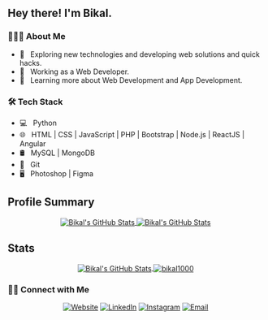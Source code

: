 <h2> Hey there! I'm Bikal.</h2>
<h3> 👨🏻‍💻 About Me </h3>

- 🤔 &nbsp; Exploring new technologies and developing web solutions and quick hacks.
- 💼 &nbsp; Working as a Web Developer.
- 🌱 &nbsp; Learning more about Web Development and App Development.

<h3>🛠 Tech Stack</h3>

- 💻 &nbsp; Python 
- 🌐 &nbsp; HTML | CSS | JavaScript | PHP | Bootstrap | Node.js | ReactJS | Angular
- 🛢 &nbsp; MySQL | MongoDB
- 🔧 &nbsp; Git 
- 🖥 &nbsp; Photoshop | Figma

## Profile Summary
<p align="center">
 <a href="https://github.com/bikal1000">
   <img align="center" src="https://github-readme-stats.vercel.app/api?username=bikal1000&show_icons=true&include_all_commits=true&hide=contribs&count_private=true&theme=cobalt&line_height=48" alt="Bikal's GitHub Stats"/>
 </a>
 
 <a href="https://github.com/bikal1000">
   <img align="center" src="https://github-readme-stats.vercel.app/api/top-langs/?username=bikal1000&show_icons=true&langs_count=5&hide_border=false&theme=gruvbox" alt="Bikal's GitHub Stats"/>
 </a>
</p>

## Stats
<p align="center">
 <a href="https://github.com/bikal1000">
   <img align="center" src="https://github-profile-summary-cards.vercel.app/api/cards/profile-details?username=bikal1000&theme=algolia" alt="Bikal's GitHub Stats" />
 </a>
 
 <a href="https://github.com/bikal1000">
   <img align="center" src="https://github-readme-streak-stats.herokuapp.com/?user=bikal1000" alt="bikal1000" />
 </a>
</p>

<h3> 🤝🏻 Connect with Me </h3>

<p align="center">
<a href="http://bikalshrestha.com.np/"><img alt="Website" src="https://img.shields.io/badge/Website-www.bikalshrestha.com.np-blue?style=flat-square&logo=google-chrome"></a>
<a href="https://www.linkedin.com/in/bikal-shrestha/"><img alt="LinkedIn" src="https://img.shields.io/badge/LinkedIn-Bikal%20Shrestha-blue?style=flat-square&logo=linkedin"></a>
<a href="https://www.instagram.com/bikal_shrestha_/"><img alt="Instagram" src="https://img.shields.io/badge/Instagram-bikal_shrestha_-blue?style=flat-square&logo=instagram"></a>
<a href="mailto:bikal1000.bs@gmail.com"><img alt="Email" src="https://img.shields.io/badge/Email-bikal1000.bs@gmail.com-blue?style=flat-square&logo=gmail"></a>
</p>
